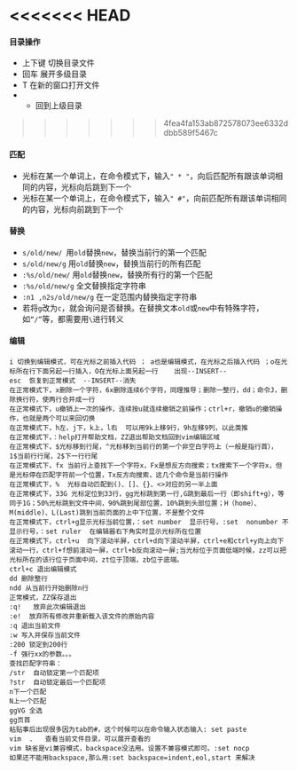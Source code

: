 <<<<<<< HEAD
=======
#### 目录操作

* 上下键  切换目录文件
* 回车 展开多级目录
* T 在新的窗口打开文件
* - 回到上级目录

>>>>>>> 4fea4fa153ab872578073ee6332ddbb589f5467c
#### 匹配

* 光标在某一个单词上，在命令模式下，输入`" * "`，向后匹配所有跟该单词相同的内容，光标向后跳到下一个
* 光标在某一个单词上，在命令模式下，输入`" #"`，向前匹配所有跟该单词相同的内容，光标向前跳到下一个

#### 替换

* `s/old/new/ `用`old`替换`new`，替换当前行的第一个匹配
* `s/old/new/g` 用`old`替换`new`，替换当前行的所有匹配
* `:%s/old/new/`    用`old`替换`new`，替换所有行的第一个匹配
* `:%s/old/new/g`     全文替换指定字符串
* `:n1 ,n2s/old/new/g`    在一定范围内替换指定字符串
* 若将`g`改为`c`，就会询问是否替换。在替换文本`old`或`new`中有特殊字符，如`“/”`等，都需要用`\`进行转义

#### 编辑
```
i 切换到编辑模式，可在光标之前插入代码 ； a也是编辑模式，在光标之后插入代码 ；o在光标所在行下面另起一行插入，O在光标上面另起一行    出现--INSERT--   
esc  恢复到正常模式  --INSERT--消失
在正常模式下，x删除一个字符，6x删除连续6个字符，同理推导；删除一整行，dd；命令J，删除换行符，使两行合并成一行
在正常模式下，u撤销上一次的操作，连续按u就连续撤销之前操作；ctrl+r，撤销u的撤销操作，也就是两个可以来回切换
在正常模式下，h左，j下，k上，l右  可以用9k上移9行，9h左移9列，以此类推
在正常模式下，：help打开帮助文档，ZZ退出帮助文档回到vim编辑区域
在正常模式下，$光标移到行尾，^光标移到当前行的第一个非空白字符上（一般是指行首），1$当前行行尾，2$下一行行尾
在正常模式下，fx 当前行上查找下一个字符x，Fx是想反方向搜索；tx搜索下一个字符x，但是光标停在匹配字符前一个位置，Tx反方向搜索，这几个命令是当前行操作
在正常模式下，%  光标自动匹配到()、[]、{}、<>对应的另一半上面
在正常模式下，33G 光标定位到33行，gg光标跳到第一行,G跳到最后一行（即shift+g），等同于1G；50%光标跳到文件中间，90%跳到尾部位置，10%跳到头部位置；H（home）、M(middle)、L(Last)跳到当前页面的上中下位置，不是整个文件
在正常模式下，ctrl+g显示光标当前位置，：set number  显示行号，:set  nonumber 不显示行号，：set ruler  在编辑器右下角实时显示光标所在位置
在正常模式下，ctrl+u  向下滚动半屏，ctrl+d向下滚动半屏，ctrl+e和ctrl+y向上向下滚动一行，ctrl+f想前滚动一屏，ctrl+b反向滚动一屏;当光标位于页面低端时候，zz可以把光标所在的该行位于页面中间，zt位于顶端，zb位于底端。
ctrl+c 退出编辑模式
dd 删除整行
ndd 从当前行开始删除n行
正常模式，ZZ保存退出
:q!   放弃此次编辑退出
:e!  放弃所有修改并重新载入该文件的原始内容
:q 退出当前文件
:w 写入并保存当前文件
:200 锁定到200行
-f 强行xx的参数。。。
查找匹配字符串：
/str  自动锁定第一个匹配项
?str  自动锁定最后一个匹配项
n下一个匹配
N上一个匹配
ggVG 全选
gg页首
粘贴事后出现很多因为tab的#，这个时候可以在命令输入状态输入: set paste
vim  .   查看当前文件目录，可以展开查看的
vim 缺省是vi兼容模式，backspace没法用。设置不兼容模式即可。:set nocp
如果还不能用backspace,那么用:set backspace=indent,eol,start 来解决
```